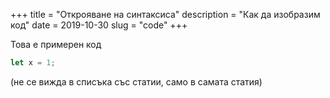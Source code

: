 +++
title = "Открояване на синтаксиса"
description = "Как да изобразим код"
date = 2019-10-30
slug = "code"
+++

Това е примерен код

```rust
let x = 1;
````

(не се вижда в списъка със статии, само в самата статия)
